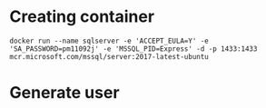 # Creating container
```DOS
docker run --name sqlserver -e 'ACCEPT_EULA=Y' -e 'SA_PASSWORD=pm11092j' -e 'MSSQL_PID=Express' -d -p 1433:1433 mcr.microsoft.com/mssql/server:2017-latest-ubuntu 
```

# Generate user
```SQL

```